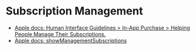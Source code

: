 # Subscription Management

* [Apple docs: Human Interface Guidelines > In-App Purchase > Helping People Manage Their Subscriptions.](https://developer.apple.com/design/human-interface-guidelines/in-app-purchase/overview/auto-renewable-subscriptions/#helping-people-manage-their-subscriptions)
* [Apple docs: showManagementSubscriptions](https://developer.apple.com/documentation/storekit/appstore/3803198-showmanagesubscriptions)
